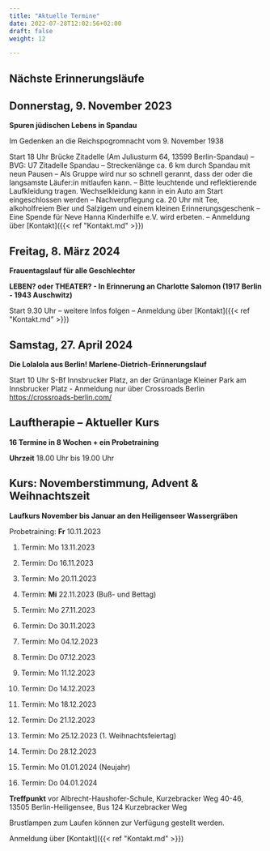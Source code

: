 ```yaml
---
title: "Aktuelle Termine"
date: 2022-07-28T12:02:56+02:00
draft: false
weight: 12

---
```

## Nächste Erinnerungsläufe 


## Donnerstag, 9. November 2023

__Spuren jüdischen Lebens in Spandau__

Im Gedenken an die Reichspogromnacht vom 9. November 1938 


Start 18 Uhr Brücke Zitadelle (Am Juliusturm 64, 13599 Berlin-Spandau) – BVG: U7 Zitadelle Spandau – Streckenlänge ca. 6 km durch Spandau mit neun Pausen  – Als Gruppe wird nur so schnell gerannt, dass der oder die langsamste Läufer:in mitlaufen kann. – Bitte leuchtende und reflektierende Laufkleidung tragen. Wechselkleidung kann in ein Auto am Start eingeschlossen werden –  Nachverpflegung ca. 20 Uhr mit Tee, alkoholfreiem Bier und Salzigem und einem kleinen Erinnerungsgeschenk – Eine Spende für Neve Hanna Kinderhilfe e.V. wird erbeten. – Anmeldung über [Kontakt]({{< ref "Kontakt.md" >}})

## Freitag, 8. März 2024

__Frauentagslauf für alle Geschlechter__

__LEBEN? oder THEATER? - In Erinnerung an Charlotte Salomon (1917 Berlin - 1943 Auschwitz)__

Start 9.30 Uhr – weitere Infos folgen – Anmeldung über [Kontakt]({{< ref "Kontakt.md" >}})

## Samstag, 27. April 2024

__Die Lolalola aus Berlin! Marlene-Dietrich-Erinnerungslauf__

Start 10 Uhr S-Bf Innsbrucker Platz, an der Grünanlage Kleiner Park am Innsbrucker Platz - Anmeldung nur über Crossroads Berlin https://crossroads-berlin.com/



## Lauftherapie – Aktueller Kurs 

__16 Termine in 8 Wochen + ein Probetraining__

__Uhrzeit__ 18.00 Uhr bis 19.00 Uhr



## Kurs: Novemberstimmung, Advent & Weihnachtszeit

__Laufkurs November bis Januar an den Heiligenseer Wassergräben__
 
Probetraining: __Fr__ 10.11.2023

1. Termin: Mo 13.11.2023 

2. Termin: Do 16.11.2023

3. Termin: Mo 20.11.2023 

4. Termin: __Mi__ 22.11.2023 (Buß- und Bettag)

5. Termin: Mo 27.11.2023

6. Termin: Do 30.11.2023

7. Termin: Mo 04.12.2023

8. Termin: Do 07.12.2023 

9. Termin: Mo 11.12.2023

10. Termin: Do 14.12.2023

11. Termin: Mo 18.12.2023 

12. Termin: Do 21.12.2023

13. Termin: Mo 25.12.2023 (1. Weihnachtsfeiertag)

14. Termin: Do 28.12.2023

15. Termin: Mo 01.01.2024 (Neujahr)

16. Termin: Do 04.01.2024


__Treffpunkt__ vor Albrecht-Haushofer-Schule, Kurzebracker Weg 40-46, 13505 Berlin-Heiligensee, Bus 124 Kurzebracker Weg

Brustlampen zum Laufen können zur Verfügung gestellt werden.


Anmeldung über [Kontakt]({{< ref "Kontakt.md" >}})





